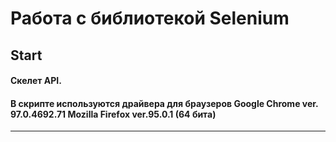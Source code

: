 # Работа с библиотекой Selenium
## Start

#### Скелет API.
#### В скрипте используются драйвера для браузеров Google Chrome ver. 97.0.4692.71 Mozilla Firefox ver.95.0.1 (64 бита)
---
